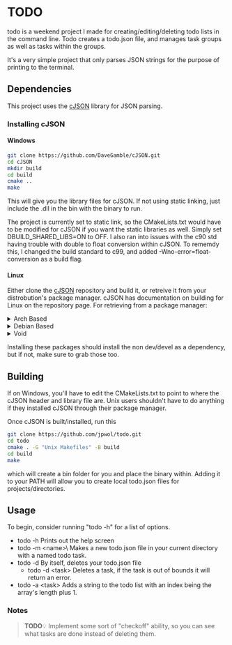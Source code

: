 # TODO

todo is a weekend project I made for creating/editing/deleting todo lists in the command line. Todo creates a todo.json file, and manages task groups as well as tasks within the groups.

It's a very simple project that only parses JSON strings for the purpose of printing to the terminal.

## Dependencies

This project uses the [cJSON](https://github.com/DaveGamble/cJSON) library for JSON parsing.

### Installing cJSON

#### Windows

```bash
git clone https://github.com/DaveGamble/cJSON.git
cd cJSON
mkdir build
cd build
cmake ..
make
```

This will give you the library files for cJSON. If not using static linking, just include the .dll in the bin with the binary to run.

The project is currently set to static link, so the CMakeLists.txt would have to be modified for cJSON if you want the static libraries as well. Simply
set DBUILD_SHARED_LIBS=ON to OFF. I also ran into issues with the c90 std having trouble with double to float conversion within cJSON.
To rememdy this, I changed the build standard to c99, and added -Wno-error=float-conversion as a build flag.

#### Linux

Either clone the [cJSON](https://github.com/DaveGamble/cJSON) repository and build it, or retreive it from your distrobution's package manager.
cJSON has documentation on building for Linux on the repository page. For retrieving from a package manager:

<details>
    <summary>Arch Based</summary>

```bash
sudo pacman -S cjson
```

</details>

<details>
    <summary>Debian Based</summary>

```bash
sudo apt install libcjson-dev
```

</details>

<details>
    <summary>Void</summary>

```bash
sudo xbps-install cJSON-devel
```

</details>

Installing these packages should install the non dev/devel as a dependency, but if not, make sure to grab those too.

## Building

If on Windows, you'll have to edit the CMakeLists.txt to point to where the cJSON header and library file are. Unix users shouldn't have to do anything if they installed cJSON through their package manager.

Once cJSON is built/installed, run this

```bash
git clone https://github.com/jpwol/todo.git
cd todo
cmake . -G "Unix Makefiles" -B build
cd build
make
```

which will create a bin folder for you and place the binary within. Adding it to your PATH will allow you to create local todo.json files for projects/directories.

## Usage

To begin, consider running "todo -h" for a list of options.

- todo -h Prints out the help screen
- todo -m \<name>\ Makes a new todo.json file in your current directory with a named todo task.
- todo -d By itself, deletes your todo.json file
  - todo -d \<task\> Deletes a task, if the task is out of bounds it will return an error.
- todo -a \<task\> Adds a string to the todo list with an index being the array's length plus 1.

### Notes

> **TODO**💡
> Implement some sort of "checkoff" ability, so you can see what tasks are done instead of deleting them.
